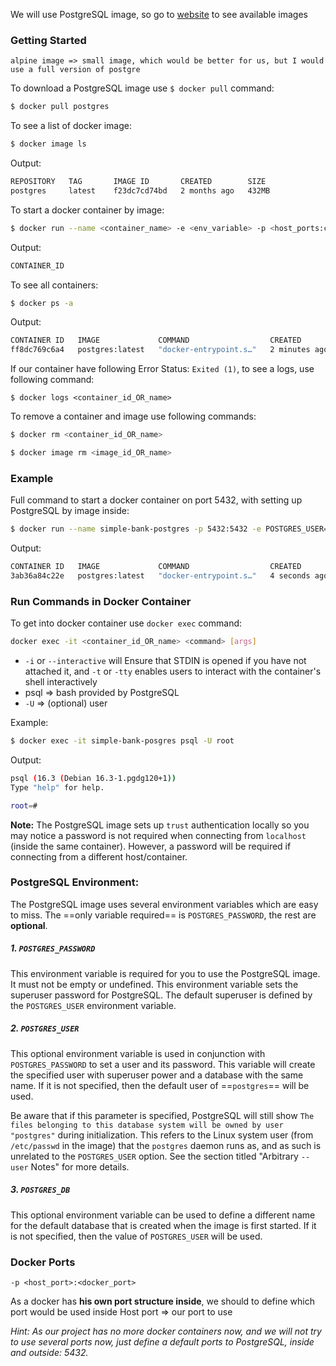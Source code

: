 We will use PostgreSQL image, so go to [website](https://hub.docker.com/_/postgres) to see available images

### Getting Started

`alpine image => small image, which would be better for us, but I would use a full version of postgre`

To download a PostgreSQL image use `$ docker pull` command:

```bash
$ docker pull postgres
```


To see a list of docker image:

```bash
$ docker image ls
```

Output:

```bash
REPOSITORY   TAG       IMAGE ID       CREATED        SIZE
postgres     latest    f23dc7cd74bd   2 months ago   432MB
```

To start a docker container by image:

```bash
$ docker run --name <container_name> -e <env_variable> -p <host_ports:container_ports> -d <image>:<tag>
```

Output:

```bash
CONTAINER_ID
```

To see all containers:

```bash
$ docker ps -a
```

Output:

```bash
CONTAINER ID   IMAGE             COMMAND                  CREATED         STATUS                     PORTS     NAMES
ff8dc769c6a4   postgres:latest   "docker-entrypoint.s…"   2 minutes ago   Exited (1) 2 minutes ago             postgres
```

If our container have following Error Status: `Exited (1)`, to see a logs, use following command:

```
$ docker logs <container_id_OR_name> 
```

To remove a container and image use following commands:

```bash
$ docker rm <container_id_OR_name>

$ docker image rm <image_id_OR_name>
```

### Example


Full command to start a docker container on port 5432, with setting up PostgreSQL by image inside:

```bash
$ docker run --name simple-bank-postgres -p 5432:5432 -e POSTGRES_USER=root -e POSTGRES_PASSWORD=qwerty123 -d postgres:latest
```

Output:

```bash
CONTAINER ID   IMAGE             COMMAND                  CREATED         STATUS         PORTS                                       NAMES
3ab36a84c22e   postgres:latest   "docker-entrypoint.s…"   4 seconds ago   Up 4 seconds   0.0.0.0:5432->5432/tcp, :::5432->5432/tcp   simple-bank-postgres
```

### Run Commands in Docker Container

To get into docker container use `docker exec` command:

```bash
docker exec -it <container_id_OR_name> <command> [args]
```

- `-i` or `--interactive` will Ensure that STDIN is opened if you have not attached it, and `-t` or `-tty` enables users to interact with the container's shell interactively
- psql => bash provided by PostgreSQL
- `-U` => (optional) user

Example:

```bash
$ docker exec -it simple-bank-posgres psql -U root
```

Output:

```bash
psql (16.3 (Debian 16.3-1.pgdg120+1))
Type "help" for help.

root=# 
```


**Note:** The PostgreSQL image sets up `trust` authentication locally so you may notice a password is not required when connecting from `localhost` (inside the same container). However, a password will be required if connecting from a different host/container.

### PostgreSQL Environment:

The PostgreSQL image uses several environment variables which are easy to miss. The ==only variable required== is `POSTGRES_PASSWORD`, the rest are **optional**.

##### 1. `POSTGRES_PASSWORD`

This environment variable is required for you to use the PostgreSQL image. It must not be empty or undefined. This environment variable sets the superuser password for PostgreSQL. The default superuser is defined by the `POSTGRES_USER` environment variable.

##### 2. `POSTGRES_USER`

This optional environment variable is used in conjunction with `POSTGRES_PASSWORD` to set a user and its password. This variable will create the specified user with superuser power and a database with the same name. If it is not specified, then the default user of ==`postgres`== will be used.

Be aware that if this parameter is specified, PostgreSQL will still show `The files belonging to this database system will be owned by user "postgres"` during initialization. This refers to the Linux system user (from `/etc/passwd` in the image) that the `postgres` daemon runs as, and as such is unrelated to the `POSTGRES_USER` option. See the section titled "Arbitrary `--user` Notes" for more details.

##### 3. `POSTGRES_DB`

This optional environment variable can be used to define a different name for the default database that is created when the image is first started. If it is not specified, then the value of `POSTGRES_USER` will be used.

### Docker Ports

`-p <host_port>:<docker_port>`

As a docker has **his own port structure inside**, we should to define which port would be used inside
Host port => our port to use

*Hint: As our project has no more docker containers now, and we will not try to use several ports now, just define a default ports to PostgreSQL, inside and outside:*
*5432.*



